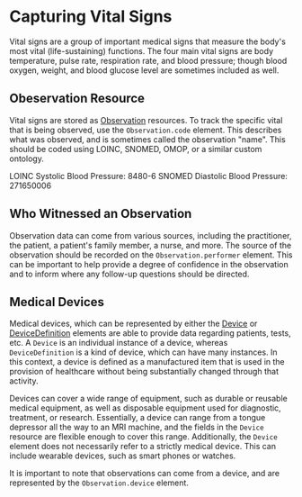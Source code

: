 # Capturing Vital Signs

Vital signs are a group of important medical signs that measure the body's most vital (life-sustaining) functions. The four main vital signs are body temperature, pulse rate, respiration rate, and blood pressure; though blood oxygen, weight, and blood glucose level are sometimes included as well.

## Obeservation Resource

Vital signs are stored as [Observation](/docs/api/fhir/resources/observation) resources. To track the specific vital that is being observed, use the `Observation.code` element. This describes what was observed, and is sometimes called the observation &quot;name&quot;. This should be coded using LOINC, SNOMED, OMOP, or a similar custom ontology.

LOINC Systolic Blood Pressure: 8480-6
SNOMED Diastolic Blood Pressure: 271650006

## Who Witnessed an Observation

Observation data can come from various sources, including the practitioner, the patient, a patient&apos;s family member, a nurse, and more. The source of the observation should be recorded on the `Observation.performer` element. This can be important to help provide a degree of confidence in the observation and to inform where any follow-up questions should be directed.

## Medical Devices

Medical devices, which can be represented by either the [Device](/docs/api/fhir/resources/device) or [DeviceDefinition](/docs/api/fhir/resources/devicedefinition) elements are able to provide data regarding patients, tests, etc. A `Device` is an individual instance of a device, whereas `DeviceDefinition` is a kind of device, which can have many instances. In this context, a device is defined as a manufactured item that is used in the provision of healthcare without being substantially changed through that activity.

Devices can cover a wide range of equipment, such as durable or reusable medical equipment, as well as disposable equipment used for diagnostic, treatment, or research. Essentially, a device can range from a tongue depressor all the way to an MRI machine, and the fields in the `Device` resource are flexible enough to cover this range. Additionally, the `Device` element does not necessarily refer to a strictly medical device. This can include wearable devices, such as smart phones or watches.

It is important to note that observations can come from a device, and are represented by the `Observation.device` element.
